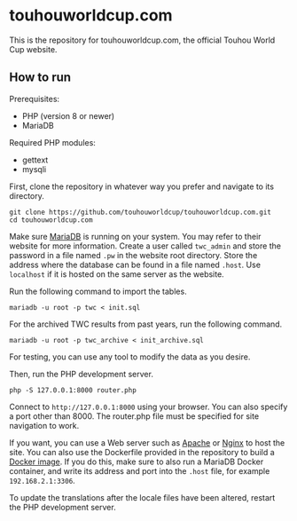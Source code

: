 # touhouworldcup.com
This is the repository for touhouworldcup.com, the official Touhou World Cup website.

## How to run
Prerequisites:
* PHP (version 8 or newer)
* MariaDB

Required PHP modules:
* gettext
* mysqli

First, clone the repository in whatever way you prefer and navigate to its directory.
```
git clone https://github.com/touhouworldcup/touhouworldcup.com.git
cd touhouworldcup.com
```
Make sure [MariaDB](https://mariadb.org/) is running on your system. You may refer to their website for more information.
Create a user called `twc_admin` and store the password in a file named `.pw` in the website root directory.
Store the address where the database can be found in a file named `.host`. Use `localhost` if it is hosted on the same server as the website.

Run the following command to import the tables.
```
mariadb -u root -p twc < init.sql
```
For the archived TWC results from past years, run the following command.
```
mariadb -u root -p twc_archive < init_archive.sql
```
For testing, you can use any tool to modify the data as you desire.

Then, run the PHP development server.
```
php -S 127.0.0.1:8000 router.php
```
Connect to `http://127.0.0.1:8000` using your browser. You can also specify a port other than 8000.
The router.php file must be specified for site navigation to work.

If you want, you can use a Web server such as [Apache](https://apache.org/) or [Nginx](https://nginx.org/) to host the site.
You can also use the Dockerfile provided in the repository to build a [Docker image](https://docs.docker.com/).
If you do this, make sure to also run a MariaDB Docker container, and write its address and port into the `.host` file, for example `192.168.2.1:3306`.

To update the translations after the locale files have been altered, restart the PHP development server.